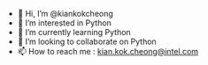 - 👋 Hi, I’m @kiankokcheong
- 👀 I’m interested in Python
- 🌱 I’m currently learning Python
- 💞️ I’m looking to collaborate on Python
- 📫 How to reach me : kian.kok.cheong@intel.com

<!---
kiankokcheong/kiankokcheong is a ✨ special ✨ repository because its `README.md` (this file) appears on your GitHub profile.
You can click the Preview link to take a look at your changes.
--->
